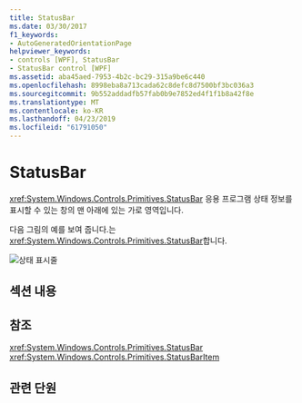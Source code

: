 ```yaml
---
title: StatusBar
ms.date: 03/30/2017
f1_keywords:
- AutoGeneratedOrientationPage
helpviewer_keywords:
- controls [WPF], StatusBar
- StatusBar control [WPF]
ms.assetid: aba45aed-7953-4b2c-bc29-315a9be6c440
ms.openlocfilehash: 8998eba8a713cada62c8defc8d7500bf3bc036a3
ms.sourcegitcommit: 9b552addadfb57fab0b9e7852ed4f1f1b8a42f8e
ms.translationtype: MT
ms.contentlocale: ko-KR
ms.lasthandoff: 04/23/2019
ms.locfileid: "61791050"
---
```

# <a name="statusbar"></a>StatusBar
<xref:System.Windows.Controls.Primitives.StatusBar> 응용 프로그램 상태 정보를 표시할 수 있는 창의 맨 아래에 있는 가로 영역입니다.  
  
 다음 그림의 예를 보여 줍니다.는 <xref:System.Windows.Controls.Primitives.StatusBar>합니다.  
  
 ![상태 표시줄](./media/ss-ctl-statusbar.GIF "SS_CTL_statusbar")  
  
## <a name="in-this-section"></a>섹션 내용  
  
## <a name="reference"></a>참조  
 <xref:System.Windows.Controls.Primitives.StatusBar>  
  <xref:System.Windows.Controls.Primitives.StatusBarItem>  
  
## <a name="related-sections"></a>관련 단원
